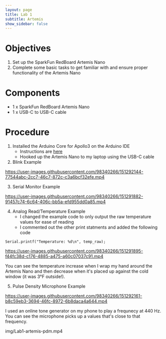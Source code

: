 ```yaml
---
layout: page
title: Lab 1
subtitle: Artemis
show_sidebar: false
---
```


# Objectives
1. Set up the SparkFun RedBoard Artemis Nano
2. Complete some basic tasks to get familiar with and ensure proper functionality of the Artemis Nano

# Components
- 1 x SparkFun RedBoard Artemis Nano
- 1 x USB-C to USB-C cable

# Procedure
1. Installed the Arduino Core for Apollo3 on the Arduino IDE
    - Instructions are [here](https://learn.sparkfun.com/tutorials/artemis-development-with-arduino?_ga=2.30055167.1151850962.1594648676-1889762036.1574524297&_gac=1.19903818.1593457111.Cj0KCQjwoub3BRC6ARIsABGhnyahkG7hU2v-0bSiAeprvZ7c9v0XEKYdVHIIi_-J-m5YLdDBMc2P_goaAtA4EALw_wcB)
    - Hooked up the Artemis Nano to my laptop using the USB-C cable
2. Blink Example

https://user-images.githubusercontent.com/98340266/151292144-77544abc-2cc7-46c7-872c-c3a6bcf32efe.mp4



3. Serial Monitor Example

https://user-images.githubusercontent.com/98340266/151291882-91457c74-6c64-406c-bb5a-efd955dd0a85.mp4



4. Analog Read/Temperature Example
    - I changed the example code to only output the raw temperature values for ease of reading
    - I commented out the other print statments and added the following code
```
Serial.printf("Temperature: %d\n", temp_raw);
```

https://user-images.githubusercontent.com/98340266/151291895-f44fc38d-c176-4885-a475-a60c07037c91.mp4

You can see the temperature increase when I wrap my hand around the Artemis Nano and then decrease when it's placed up against the cold window (it was 3&deg;F outside!). 


5. Pulse Density Microphone Example

https://user-images.githubusercontent.com/98340266/151292161-b8c59eb3-3694-46fc-8972-6b8daca4a644.mp4

I used an online tone generator on my phone to play a frequnecy at 440 Hz. You can see the microphone picks up a values that's close to that frequency.

img/Lab1-artemis-pdm.mp4



